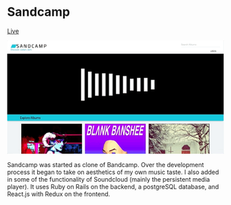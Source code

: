 [landing]: docs/sandcamp.gif "Landing"

# Sandcamp #

[Live](https://sandcamp.herokuapp.com/)

![alt-text][landing]

Sandcamp was started as clone of Bandcamp. Over the development process it began to take on aesthetics of my own music taste. I also added in some of the functionality of Soundcloud (mainly the persistent media player). It uses Ruby on Rails on the backend, a postgreSQL database, and React.js with Redux on the frontend.
